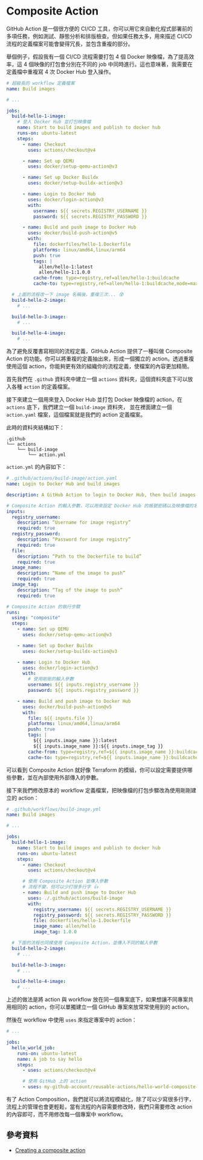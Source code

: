 # Composite Action

GitHub Action 是一個很方便的 CI/CD 工具，你可以用它來自動化程式部署前的多項任務，例如測試、靜態分析和排版檢查。但如果任務太多，用來描述 CI/CD 流程的定義檔案可能會變得冗長，並包含重複的部分。

舉個例子，假設我有一個 CI/CD 流程需要打包 4 個 Docker 映像檔，為了提高效率，這 4 個映像的打包會分別在不同的 job 中同時進行。這也意味著，我需要在定義檔中重複寫 4 次 Docker Hub 登入操作。

```yaml
# 超級長的 workflow 定義檔案
name: Build images

# ...

jobs:
  build-hello-1-image:
    # 登入 Docker Hub 並打包映像檔
    name: Start to build images and publish to docker hub
    runs-on: ubuntu-latest
    steps:
      - name: Checkout
        uses: actions/checkout@v4

      - name: Set up QEMU
        uses: docker/setup-qemu-action@v3

      - name: Set up Docker Buildx
        uses: docker/setup-buildx-action@v3

      - name: Login to Docker Hub
        uses: docker/login-action@v3
        with:
          username: ${{ secrets.REGISTRY_USERNAME }}
          password: ${{ secrets.REGISTRY_PASSWORD }}

      - name: Build and push image to Docker Hub
        uses: docker/build-push-action@v5
        with:
          file: dockerfiles/hello-1.Dockerfile
          platforms: linux/amd64,linux/arm64
          push: true
          tags: |
            allen/hello-1:latest
            allen/hello-1:1.0.0
          cache-from: type=registry,ref=allen/hello-1:buildcache
          cache-to: type=registry,ref=allen/hello-1:buildcache,mode=max

  # 上面的流程改一下 image 名稱後，重複三次... 😰
  build-hello-2-image:
    # ...

  build-hello-3-image:
    # ...

  build-hello-4-image:
    # ...
```

為了避免反覆書寫相同的流程定義，GitHub Action 提供了一種叫做 Composite Action 的功能。你可以將重複的定義抽出來，形成一個獨立的 action。透過重複使用這個 action，你能夠更有效的組織你的流程定義，使檔案的內容更加精簡。

首先我們在 `.github` 資料夾中建立一個 `actions` 資料夾，這個資料夾底下可以放入各種 `action` 的定義檔案。

接下來建立一個用來登入 Docker Hub 並打包 Docker 映像檔的 action，在 `actions` 底下，我們建立一個 `build-image` 資料夾， 並在裡面建立一個 `action.yaml` 檔案，這個檔案就是我們的 action 定義檔案。

此時的資料夾結構如下：

```text
.github
└── actions
    └── build-image
        └── action.yml
```

`action.yml` 的內容如下：

```yaml
# .github/actions/build-image/action.yaml
name: Login to Docker Hub and build images

description: A GitHub Action to login to Docker Hub, then build images and publish to docker hub

# Composite Action 的輸入參數，可以用來設定 Docker Hub 的帳號密碼以及映像檔的名稱
inputs:
  registry_username:
    description: “Username for image registry”
    required: true
  registry_password:
    description: “Password for image registry”
    required: true
  file:
    description: “Path to the Dockerfile to build”
    required: true
  image_name:
    description: “Name of the image to push”
    required: true
  image_tag:
    description: “Tag of the image to push”
    required: true

# Composite Action 的執行步驟
runs:
  using: "composite"
  steps:
    - name: Set up QEMU
      uses: docker/setup-qemu-action@v3

    - name: Set up Docker Buildx
      uses: docker/setup-buildx-action@v3

    - name: Login to Docker Hub
      uses: docker/login-action@v3
      with:
        # 使用剛剛的輸入參數
        username: ${{ inputs.registry_username }}
        password: ${{ inputs.registry_password }}

    - name: Build and push image to Docker Hub
      uses: docker/build-push-action@v5
      with:
        file: ${{ inputs.file }}
        platforms: linux/amd64,linux/arm64
        push: true
        tags: |
          ${{ inputs.image_name }}:latest
          ${{ inputs.image_name }}:${{ inputs.image_tag }}
        cache-from: type=registry,ref=${{ inputs.image_name }}:buildcache
        cache-to: type=registry,ref=${{ inputs.image_name }}:buildcache,mode=max
```

可以看到 Composite Action 就好像 Terraform 的模組，你可以設定需要提供哪些參數，並在內部使用外部傳入的參數。

接下來我們修改原本的 workflow 定義檔案，把映像檔的打包步驟改為使用剛剛建立的 action：

```yaml
# .github/workflows/build-image.yml
name: Build images

# ...

jobs:
  build-hello-1-image:
    name: Start to build images and publish to docker hub
    runs-on: ubuntu-latest
    steps:
      - name: Checkout
        uses: actions/checkout@v4

      # 使用 Composite Action 並傳入參數
      # 流程不變，但可以少打很多行字 👍
      - name: Build and push image to Docker Hub
        uses: ./.github/actions/build-image
        with:
          registry_username: ${{ secrets.REGISTRY_USERNAME }}
          registry_password: ${{ secrets.REGISTRY_PASSWORD }}
          file: dockerfiles/hello-1.Dockerfile
          image_name: allen/hello
          image_tag: 1.0.0

  # 下面的流程也同樣使用 Composite Action，並傳入不同的輸入參數
  build-hello-2-image:
    # ...

  build-hello-3-image:
    # ...

  build-hello-4-image:
    # ...
```

上述的做法是將 action 與 workflow 放在同一個專案底下，如果想讓不同專案共用相同的 action，你可以單獨建立一個 GitHub 專案來放常常使用到的 action。

然後在 workflow 中使用 `uses` 來指定專案中的 action：

```yaml
# ...

jobs:
  hello_world_job:
    runs-on: ubuntu-latest
    name: A job to say hello
    steps:
      - uses: actions/checkout@v4

      # 使用 GitHub 上的 action
      - uses: my-github-account/reusable-actions/hello-world-composite-action@v1
```

有了 Action Composition，我們就可以將流程模組化，除了可以少寫很多行字，流程上的管理也會更輕鬆，當有流程的內容需要修改時，我們只需要修改 action 的內容即可，而不用修改每一個專案中 workflow。

## 參考資料

- [Creating a composite action](https://docs.github.com/en/actions/creating-actions/creating-a-composite-action)
